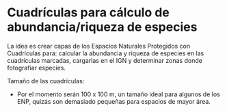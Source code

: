 # Cuadrículas para cálculo de abundancia/riqueza de especies

La idea es crear capas de los Espacios Naturales Protegidos con Cuadrículas para: calcular la abundancia y riqueza de especies en las cuadrículas marcadas, cargarlas en el IGN y determinar zonas donde fotografiar especies.

Tamaño de las cuadrículas:

* Por el momento serán 100 x 100 m, un tamaño ideal para algunos de los ENP, quizás son demasiado pequeñas para espacios de mayor área.
